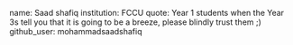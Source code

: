 name: Saad shafiq
institution: FCCU
quote: Year 1 students when the Year 3s tell you that it is going to be a breeze, please blindly trust them ;)
github_user: mohammadsaadshafiq
